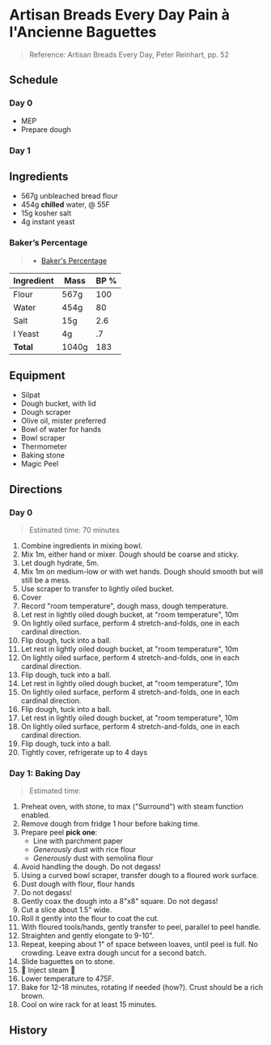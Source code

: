 # Artisan Breads Every Day Pain à l'Ancienne Baguettes

> Reference: Artisan Breads Every Day, Peter Reinhart, pp. 52

## Schedule

### Day 0

- MEP
- Prepare dough

### Day 1

## Ingredients

- 567g unbleached bread flour
- 454g **chilled** water, @ 55F
- 15g kosher salt
- 4g instant yeast

### Baker’s Percentage

> - [Baker's Percentage](https://www.kingarthurbaking.com/pro/reference/bakers-percentage)

| Ingredient | Mass    | BP % |
| ---------- | ------- | ----- |
| Flour      | 567g    | 100   |
| Water      | 454g    | 80    |
| Salt       | 15g     | 2.6   |
| I Yeast    | 4g      | .7    |
| **Total**  | 1040g   | 183   |

## Equipment

- Silpat
- Dough bucket, with lid
- Dough scraper
- Olive oil, mister preferred
- Bowl of water for hands
- Bowl scraper
- Thermometer
- Baking stone
- Magic Peel

## Directions

### Day 0

> Estimated time: 70 minutes

1. Combine ingredients in mixing bowl.
2. Mix 1m, either hand or mixer. Dough should be coarse and sticky.
3. Let dough hydrate, 5m.
4. Mix 1m on medium-low or with wet hands. Dough should smooth but will still be a mess.
5. Use scraper to transfer to lightly oiled bucket.
6. Cover
7. Record "room temperature", dough mass, dough temperature.
8. Let rest in lightly oiled dough bucket, at "room temperature", 10m
9. On lightly oiled surface, perform 4 stretch-and-folds, one in each cardinal direction.
10. Flip dough, tuck into a ball.
11. Let rest in lightly oiled dough bucket, at "room temperature", 10m
12. On lightly oiled surface, perform 4 stretch-and-folds, one in each cardinal direction.
13. Flip dough, tuck into a ball.
14. Let rest in lightly oiled dough bucket, at "room temperature", 10m
15. On lightly oiled surface, perform 4 stretch-and-folds, one in each cardinal direction.
16. Flip dough, tuck into a ball.
17. Let rest in lightly oiled dough bucket, at "room temperature", 10m
18. On lightly oiled surface, perform 4 stretch-and-folds, one in each cardinal direction.
19. Flip dough, tuck into a ball.
20. Tightly cover, refrigerate up to 4 days

### Day 1: Baking Day

> Estimated time:

1. Preheat oven, with stone, to max ("Surround") with steam function enabled.
2. Remove dough from fridge 1 hour before baking time.
3. Prepare peel **pick one**:
    - Line with parchment paper
    - *Generously* dust with rice flour
    - *Generously* dust with semolina flour
4. Avoid handling the dough. Do not degass!
5. Using a curved bowl scraper, transfer dough to a floured work surface.
6. Dust dough with flour, flour hands
7. Do not degass!
8. Gently coax the dough into a 8"x8" square. Do not degass!
9. Cut a slice about 1.5" wide. 
10. Roll it gently into the flour to coat the cut.
11. With floured tools/hands, gently transfer to peel, parallel to peel handle.
12. Straighten and gently elongate to 9-10".
13. Repeat, keeping about 1" of space between loaves, until peel is full. No crowding. Leave extra dough uncut for a second batch.
14. Slide baguettes on to stone.
15. 🚨 Inject steam 🚨
16. Lower temperature to 475F.
16. Bake for 12-18 minutes, rotating if needed (how?). Crust should be a rich brown.
17. Cool on wire rack for at least 15 minutes.


## History
